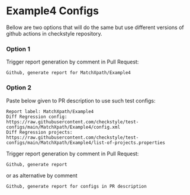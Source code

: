 # Example4 Configs

Bellow are two options that will do the same but use different versions
of github actions in checkstyle repository.


### Option 1
Trigger report generation by comment in Pull Request:
```
Github, generate report for MatchXpath/Example4
```

### Option 2

Paste below given to PR description to use such test configs:
```
Report label: MatchXpath/Example4
Diff Regression config: https://raw.githubusercontent.com/checkstyle/test-configs/main/MatchXpath/Example4/config.xml
Diff Regression projects: https://raw.githubusercontent.com/checkstyle/test-configs/main/MatchXpath/Example4/list-of-projects.properties
```

Trigger report generation by comment in Pull Request:
```
Github, generate report
```
or as alternative by comment
```
Github, generate report for configs in PR description
```
